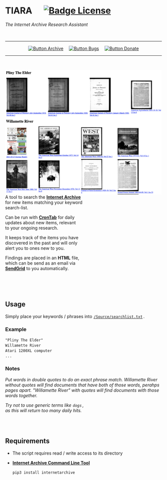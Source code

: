 
# TIARA    [![Badge License]][License]

*The Internet Archive Research Assistant*

<br>

<div align = center>

---

[![Button Archive]][Internet Archive]   
[![Button Bugs]][Bugs]   
[![Button Donate]][Donate]

---

<br>

<img
    height = 400
    title = 'Screenshot showing a sample days new items: four hits for "Pliny The Elder" and eight for "Wilamette River"'
    align = right
    src = 'Resources/Showcase.png'
/>
    
</div>

<br>

A tool to search the **[Internet Archive]** <br>
for new items matching your keyword <br>
search-list.

Can be run with **[CronTab]** for daily <br>
updates about new items, relevant <br>
to your ongoing research.

It keeps track of the items you have <br>
discovered in the past and will only <br>
alert you to ones new to you.

Findings are placed in an **HTML** file, <br>
which can be send as an email via <br>
**[SendGrid]** to you automatically.

<br>
<br>
<br>

## Usage

Simply place your keywords / phrases into [`/Source/searchlist.txt`][SearchList] .

### Example

```txt
"Pliny The Elder"
Willamette River
Atari 1200XL computer
...
```

### Notes

*Put words in double quotes to do an exact phrase match.*
*Willamette River without quotes will find documents that have both of those words, perahps pages apart.*
*"Willamette River" with quotes will find documents with those words together.*

*Try not to use generic terms like `dogs` ,* <br>
*as this will return too many daily hits.*

<br>
<br>

##  Requirements

- The script requires read / write access to its directory

- **[Internet Archive Command Line Tool][IACLT]**

    ```sh
    pip3 install internetarchive
    ```
    
<br>


<!----------------------------------------------------------------------------->

[Internet Archive]: https://archive.org/
[SendGrid]: https://sendgrid.com/
[CronTab]: https://github.com/cronie-crond/cronie
[Twitter]: https://twitter.com/kaysavetz
[Donate]: https://archive.org/donate/
[IACLT]: https://github.com/jjjake/internetarchive

[SearchList]: Source/searchlist.txt
[License]: LICENSE
[Bugs]: Documentation/Bugs.md

<!--------------------------------{ Badges }----------------------------------->

[Badge License]: https://img.shields.io/badge/License-MIT-yellow.svg?style=for-the-badge


<!-------------------------------{ Buttons }----------------------------------->

[Button Archive]: https://img.shields.io/badge/Internet_Archive-666666?style=for-the-badge&logo=InternetArchive&logoColor=white
[Button Donate]: https://img.shields.io/badge/Donate-yellow?style=for-the-badge&logo=InternetArchive&logoColor=white
[Button Bugs]: https://img.shields.io/badge/Bugs-6A5FBB?style=for-the-badge
